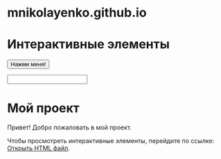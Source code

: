 # mnikolayenko.github.io

<html>
<head>
  <title>Пример интерактивных элементов</title>
</head>
<body>
  <h1>Интерактивные элементы</h1>

  <!-- Пример 1: Кнопка с обработчиком события -->
  <button id="myButton">Нажми меня!</button>

  <!-- Пример 2: Поле ввода с динамическим обновлением -->
  <input type="text" id="myInput">
  <p id="output"></p>

  <!-- Пример 3: Вращающийся квадрат -->
  <div id="mySquare"></div>

  <script>
    // Пример 1: Кнопка с обработчиком события
    var button = document.getElementById('myButton');
    button.addEventListener('click', function() {
      alert('Вы нажали на кнопку!');
    });

    // Пример 2: Поле ввода с динамическим обновлением
    var input = document.getElementById('myInput');
    var output = document.getElementById('output');
    input.addEventListener('input', function() {
      output.innerText = input.value;
    });

    // Пример 3: Вращающийся квадрат
    var square = document.getElementById('mySquare');
    var rotation = 0;
    setInterval(function() {
      rotation += 1;
      square.style.transform = 'rotate(' + rotation + 'deg)';
    }, 10);
  </script>
</body>
</html>

# Мой проект

Привет! Добро пожаловать в мой проект.

Чтобы просмотреть интерактивные элементы, перейдите по ссылке: [Открыть HTML файл](./example.html).